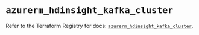 # `azurerm_hdinsight_kafka_cluster`

Refer to the Terraform Registry for docs: [`azurerm_hdinsight_kafka_cluster`](https://registry.terraform.io/providers/hashicorp/azurerm/3.93.0/docs/resources/hdinsight_kafka_cluster).
